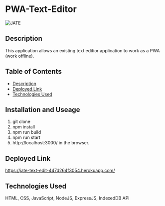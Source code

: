 # PWA-Text-Editor

![JATE](https://github.com/SidneyEdwards/PWA-Text-Editor/assets/124628764/550bfb76-f182-42c4-89ff-d8c53238499a)


## Description

This application allows an existing text editior application to work as a PWA (work offline).


## Table of Contents
- [Description](#description)
- [Deployed Link](#deployed-link)
- [Technologies Used](#technologies-used)

## Installation and Useage
1. git clone
2. npm install
3. npm run build
4. npm run start
5. http://localhost:3000/ in the browser.

## Deployed Link

https://jate-text-edit-447d264f3054.herokuapp.com/


## Technologies Used
HTML, CSS, JavaScript, NodeJS, ExpressJS, IndexedDB API

